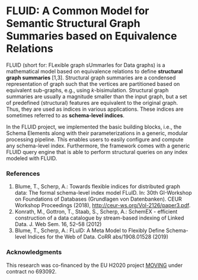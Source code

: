 # FLUID: A Common Model for Semantic Structural Graph Summaries based on Equivalence Relations

FLUID (short for: FLexible graph sUmmarIes for Data graphs) is a mathematical model based on equivalence relations to define __structural graph summaries__ [1,3]. Structural graph summaries are a condensed representation of graph such that the vertices are partitioned based on equivalent sub-graphs, e.g., using _k_-bisimulation.
Structural graph summaries are usually a magnitude smaller than the input graph, but a set of predefined (structural) features are equivalent to the original graph.
Thus, they are used as indices in various applications.
These indices are sometimes referred to as __schema-level indices__.

In the FLUID project, we implemented the basic building blocks, i.e., the Schema Elements along with their parameterizations in a generic, modular processing pipeline. This enables users to easily configure and compute any schema-level index.
Furthermore, the framework comes with a generic FLUID query engine that is able to perform structural queries on any index modeled with FLUID.

### References

1. Blume, T., Scherp, A.: Towards flexible indices for distributed graph data: The formal schema-level index model FLuID. In: 30th GI-Workshop on Foundations of Databases (Grundlagen von Datenbanken). CEUR Workshop Proceedings (2018), http://ceur-ws.org/Vol-2126/paper3.pdf.
2. Konrath, M., Gottron, T., Staab, S., Scherp, A.: SchemEX - efficient construction of a data catalogue by stream-based indexing of Linked Data. J. Web Sem. 16, 52–58 (2012)
3. Blume, T., Scherp, A.: FLuID: A Meta Model to Flexibly Define Schema-level Indices for the Web of Data. CoRR abs/1908.01528 (2019)

### Acknowledgments
This research was co-financed by the EU H2020 project [MOVING](http://www.moving-project.eu/) under contract no 693092.
